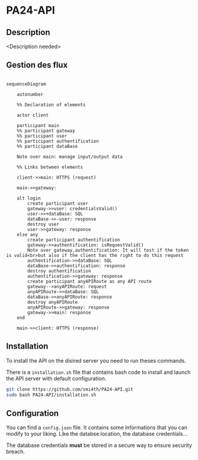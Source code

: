 # PA24-API

## Description
\<Description needed>

## Gestion des flux

```mermaid

sequenceDiagram

    autonumber

    %% Declaration of elements

    actor client
    
    participant main
    %% participant gateway
    %% participant user
    %% participant authentification
    %% participant dataBase

    Note over main: manage input/output data

    %% Links between elements

    client->>main: HTTPS (request)

    main->>gateway: 

    alt login
        create participant user
        gateway->>user: credentialsValid()
        user->>+dataBase: SQL
        dataBase->>-user: response
        destroy user
        user->>gateway: response
    else any
        create participant authentification
        gateway->>authentification: isRequestValid()
        Note over gateway,authentification: It will test if the token is valid<br>but also if the client has the right to do this request
        authentification->>dataBase: SQL
        dataBase->>authentification: response
        destroy authentification
        authentification->>gateway: response
        create participant anyAPIRoute as any API route
        gateway-->anyAPIRoute: request
        anyAPIRoute->>dataBase: SQL
        dataBase->>anyAPIRoute: response
        destroy anyAPIRoute
        anyAPIRoute->>gateway: response
        gateway->>main: response
    end

    main->>client: HTTPS (response)

```

## Installation

To install the API on the disired server you need to run theses commands.

There is a `installation.sh` file that contains bash code to install and launch the API server with default configuration.

```bash
git clone https://github.com/smi4th/PA24-API.git
sudo bash PA24-API/installation.sh
```

## Configuration

You can find a `config.json` file. It contains some informations that you can modify to your liking. Like the databse location, the database credentials...

The database credentials **must** be stored in a secure way to ensure security breach.